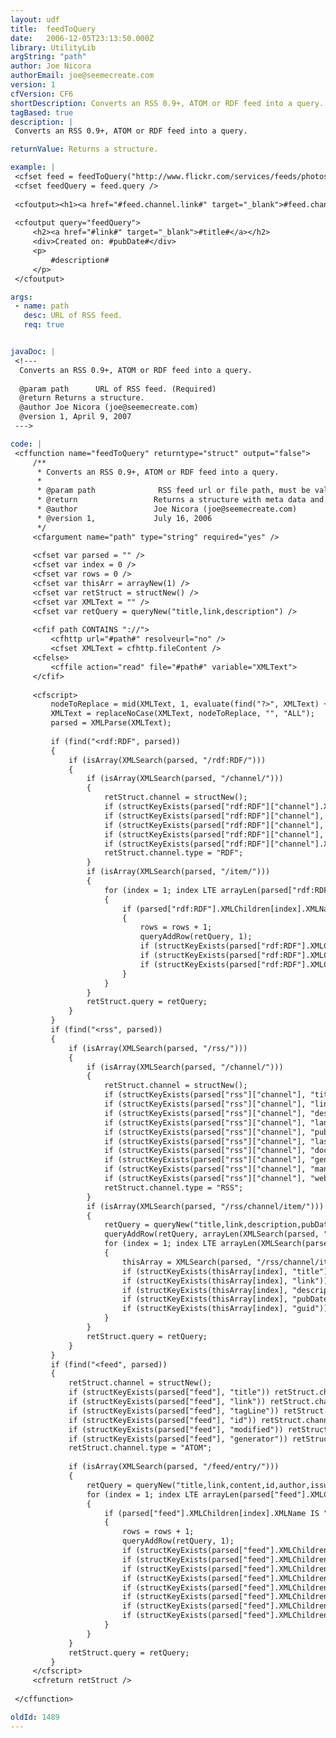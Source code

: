 ```yaml
---
layout: udf
title:  feedToQuery
date:   2006-12-05T23:13:50.000Z
library: UtilityLib
argString: "path"
author: Joe Nicora
authorEmail: joe@seemecreate.com
version: 1
cfVersion: CF6
shortDescription: Converts an RSS 0.9+, ATOM or RDF feed into a query.
tagBased: true
description: |
 Converts an RSS 0.9+, ATOM or RDF feed into a query.

returnValue: Returns a structure.

example: |
 <cfset feed = feedToQuery("http://www.flickr.com/services/feeds/photos_public.gne?id=26965636@N00&format=rss_200") />
 <cfset feedQuery = feed.query />
 
 <cfoutput><h1><a href="#feed.channel.link#" target="_blank">#feed.channel.title#</a></h1></cfoutput>
 
 <cfoutput query="feedQuery">
     <h2><a href="#link#" target="_blank">#title#</a></h2>
     <div>Created on: #pubDate#</div>
     <p>
         #description#
     </p>
 </cfoutput>

args:
 - name: path
   desc: URL of RSS feed.
   req: true


javaDoc: |
 <!---
  Converts an RSS 0.9+, ATOM or RDF feed into a query.
  
  @param path      URL of RSS feed. (Required)
  @return Returns a structure. 
  @author Joe Nicora (joe@seemecreate.com) 
  @version 1, April 9, 2007 
 --->

code: |
 <cffunction name="feedToQuery" returntype="struct" output="false">
     /**
      * Converts an RSS 0.9+, ATOM or RDF feed into a query.
      * 
      * @param path              RSS feed url or file path, must be valid RSS, ATOM or RDF. (Required)
      * @return                 Returns a structure with meta data and a query. 
      * @author                 Joe Nicora (joe@seemecreate.com) 
      * @version 1,             July 16, 2006 
      */
     <cfargument name="path" type="string" required="yes" />
     
     <cfset var parsed = "" />
     <cfset var index = 0 />
     <cfset var rows = 0 />
     <cfset var thisArr = arrayNew(1) />
     <cfset var retStruct = structNew() />
     <cfset var XMLText = "" />
     <cfset var retQuery = queryNew("title,link,description") />
     
     <cfif path CONTAINS "://">
         <cfhttp url="#path#" resolveurl="no" />
         <cfset XMLText = cfhttp.fileContent />
     <cfelse>
         <cffile action="read" file="#path#" variable="XMLText">
     </cfif>
     
     <cfscript>
         nodeToReplace = mid(XMLText, 1, evaluate(find("?>", XMLText) + 1));
         XMLText = replaceNoCase(XMLText, nodeToReplace, "", "ALL");
         parsed = XMLParse(XMLText);
         
         if (find("<rdf:RDF", parsed))
         {
             if (isArray(XMLSearch(parsed, "/rdf:RDF/")))
             {
                 if (isArray(XMLSearch(parsed, "/channel/")))
                 {
                     retStruct.channel = structNew();
                     if (structKeyExists(parsed["rdf:RDF"]["channel"].XMLAttributes, "rdf:about")) retStruct.channel.about = parsed["rdf:RDF"]["channel"].XMLAttributes["rdf:about"];
                     if (structKeyExists(parsed["rdf:RDF"]["channel"], "link")) retStruct.channel.link = parsed["rdf:RDF"]["channel"].link.XMLText;
                     if (structKeyExists(parsed["rdf:RDF"]["channel"], "title")) retStruct.channel.title = parsed["rdf:RDF"]["channel"].title.XMLText;
                     if (structKeyExists(parsed["rdf:RDF"]["channel"], "description")) retStruct.channel.description = parsed["rdf:RDF"]["channel"].description.XMLText;
                     if (structKeyExists(parsed["rdf:RDF"]["channel"].XMLAttributes, "rdf:resource")) retStruct.channel.image = parsed["rdf:RDF"]["channel"].image.XMLAttributes["rdf:resource"];
                     retStruct.channel.type = "RDF";
                 }
                 if (isArray(XMLSearch(parsed, "/item/")))
                 {
                     for (index = 1; index LTE arrayLen(parsed["rdf:RDF"].XMLChildren); index = index + 1)
                     {
                         if (parsed["rdf:RDF"].XMLChildren[index].XMLName IS "item")
                         {
                             rows = rows + 1;
                             queryAddRow(retQuery, 1);
                             if (structKeyExists(parsed["rdf:RDF"].XMLChildren[index], "title")) querySetCell(retQuery, "title", parsed["rdf:RDF"].XMLChildren[index].title.XMLText, rows);
                             if (structKeyExists(parsed["rdf:RDF"].XMLChildren[index], "link")) querySetCell(retQuery, "link", parsed["rdf:RDF"].XMLChildren[index].link.XMLText, rows);
                             if (structKeyExists(parsed["rdf:RDF"].XMLChildren[index], "description")) querySetCell(retQuery, "description", parsed["rdf:RDF"].XMLChildren[index].description.XMLText, rows);
                         }
                     }
                 }
                 retStruct.query = retQuery;
             }
         }
         if (find("<rss", parsed))
         {
             if (isArray(XMLSearch(parsed, "/rss/")))
             {
                 if (isArray(XMLSearch(parsed, "/channel/")))
                 {
                     retStruct.channel = structNew();
                     if (structKeyExists(parsed["rss"]["channel"], "title")) retStruct.channel.title = parsed["rss"]["channel"].title.XMLText;
                     if (structKeyExists(parsed["rss"]["channel"], "link")) retStruct.channel.link = parsed["rss"]["channel"].link.XMLText;
                     if (structKeyExists(parsed["rss"]["channel"], "description")) retStruct.channel.description = parsed["rss"]["channel"].description.XMLText;
                     if (structKeyExists(parsed["rss"]["channel"], "language")) retStruct.channel.language = parsed["rss"]["channel"].language.XMLText;
                     if (structKeyExists(parsed["rss"]["channel"], "pubDate")) retStruct.channel.pubDate = parsed["rss"]["channel"].pubDate.XMLText;
                     if (structKeyExists(parsed["rss"]["channel"], "lastBuildDate")) retStruct.channel.lastBuildDate = parsed["rss"]["channel"].lastBuildDate.XMLText;
                     if (structKeyExists(parsed["rss"]["channel"], "docs")) retStruct.channel.docs = parsed["rss"]["channel"].docs.XMLText;
                     if (structKeyExists(parsed["rss"]["channel"], "generator")) retStruct.channel.generator = parsed["rss"]["channel"].generator.XMLText;
                     if (structKeyExists(parsed["rss"]["channel"], "manageEditor")) retStruct.channel.managingEditor = parsed["rss"]["channel"].managingEditor.XMLText;
                     if (structKeyExists(parsed["rss"]["channel"], "webMaster")) retStruct.channel.webMaster = parsed["rss"]["channel"].webMaster.XMLText;
                     retStruct.channel.type = "RSS";
                 }
                 if (isArray(XMLSearch(parsed, "/rss/channel/item/")))
                 {
                     retQuery = queryNew("title,link,description,pubDate,guid");
                     queryAddRow(retQuery, arrayLen(XMLSearch(parsed, "/rss/channel/item/")));
                     for (index = 1; index LTE arrayLen(XMLSearch(parsed, "/rss/channel/item/")); index = index + 1)
                     {
                         thisArray = XMLSearch(parsed, "/rss/channel/item/");
                         if (structKeyExists(thisArray[index], "title")) querySetCell(retQuery, "title", thisArray[index].title.XMLText, index);
                         if (structKeyExists(thisArray[index], "link")) querySetCell(retQuery, "link", thisArray[index].link.XMLText, index);
                         if (structKeyExists(thisArray[index], "description")) querySetCell(retQuery, "description", thisArray[index].description.XMLText, index);
                         if (structKeyExists(thisArray[index], "pubDate")) querySetCell(retQuery, "pubDate", thisArray[index].pubDate.XMLText, index);
                         if (structKeyExists(thisArray[index], "guid")) querySetCell(retQuery, "guid", thisArray[index].guid.XMLText, index);
                     }
                 }
                 retStruct.query = retQuery;
             }
         }
         if (find("<feed", parsed))
         {        
             retStruct.channel = structNew();
             if (structKeyExists(parsed["feed"], "title")) retStruct.channel.title = parsed["feed"].title.XMLText;
             if (structKeyExists(parsed["feed"], "link")) retStruct.channel.link = parsed["feed"].link.XMLAttributes.href;
             if (structKeyExists(parsed["feed"], "tagLine")) retStruct.channel.tagLine = parsed["feed"].tagLine.XMLText;
             if (structKeyExists(parsed["feed"], "id")) retStruct.channel.id = parsed["feed"].id.XMLText;
             if (structKeyExists(parsed["feed"], "modified")) retStruct.channel.modified = parsed["feed"].modified.XMLText;
             if (structKeyExists(parsed["feed"], "generator")) retStruct.channel.generator = parsed["feed"].generator.XMLText;
             retStruct.channel.type = "ATOM";
             
             if (isArray(XMLSearch(parsed, "/feed/entry/")))
             {
                 retQuery = queryNew("title,link,content,id,author,issued,modified,created");
                 for (index = 1; index LTE arrayLen(parsed["feed"].XMLChildren); index = index + 1)
                 {
                     if (parsed["feed"].XMLChildren[index].XMLName IS "entry")
                     {
                         rows = rows + 1;
                         queryAddRow(retQuery, 1);
                         if (structKeyExists(parsed["feed"].XMLChildren[index], "title")) querySetCell(retQuery, "title", parsed["feed"].XMLChildren[index].title.XMLText, rows);
                         if (structKeyExists(parsed["feed"].XMLChildren[index], "link")) querySetCell(retQuery, "link", parsed["feed"].XMLChildren[index].link.XMLAttributes.href, rows);
                         if (structKeyExists(parsed["feed"].XMLChildren[index], "content")) querySetCell(retQuery, "content", parsed["feed"].XMLChildren[index].content.XMLText, rows);
                         if (structKeyExists(parsed["feed"].XMLChildren[index], "id")) querySetCell(retQuery, "id", parsed["feed"].XMLChildren[index].id.XMLText, rows);
                         if (structKeyExists(parsed["feed"].XMLChildren[index], "author")) querySetCell(retQuery, "author", parsed["feed"].XMLChildren[index].author.name.XMLText, rows);
                         if (structKeyExists(parsed["feed"].XMLChildren[index], "issued")) querySetCell(retQuery, "issued", parsed["feed"].XMLChildren[index].issued.XMLText, rows);
                         if (structKeyExists(parsed["feed"].XMLChildren[index], "modified")) querySetCell(retQuery, "modified", parsed["feed"].XMLChildren[index].modified.XMLText, rows);
                         if (structKeyExists(parsed["feed"].XMLChildren[index], "created")) querySetCell(retQuery, "created", parsed["feed"].XMLChildren[index].created.XMLText, rows);
                     }
                 }
             }    
             retStruct.query = retQuery;    
         }
     </cfscript>
     <cfreturn retStruct />
     
 </cffunction>

oldId: 1489
---
```


